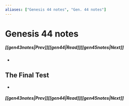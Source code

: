```yaml
---
aliases: ["Genesis 44 notes", "Gen. 44 notes"]
---
```

# Genesis 44 notes
##### <span class=arrow-left></span>[[gen43notes|Prev]]<span class=navigation-separator></span>[[gen44|Read]]<span class=navigation-separator></span>[[gen45notes|Next]]<span class=arrow-right></span>
- 
## The Final Test
- 
##### <span class=arrow-left></span>[[gen43notes|Prev]]<span class=navigation-separator></span>[[gen44|Read]]<span class=navigation-separator></span>[[gen45notes|Next]]<span class=arrow-right></span>